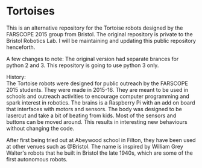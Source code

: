 # Tortoises
This is an alternative repository for the Tortoise robots designed by the FARSCOPE 2015 group from Bristol.
The original repository is private to the Bristol Robotics Lab. I will be maintaining and updating this public repository henceforth.

A few changes to note:
The original version had separate brances for python 2 and 3. This repository is going to use python 3 only.

History:  
The Tortoise robots were designed for public outreach by the FARSCOPE 2015 students. They were made in 2015-16.
They are meant to be used in schools and outreach activities to encourage computer programming and spark interest in robotics.
The brains is a Raspberry Pi with an add on board that interfaces with motors and sensors. The body was designed to be lasercut and take a bit of beating from kids. 
Most of the sensors and buttons can be moved around. This results in interesting new behaviours without changing the code.

After first being tried out at Abeywood school in Filton, they have been used at other venues such as @Bristol.
The name is inspired by William Grey Walter's robots that he built in Bristol the late 1940s, which are some of the first autonomous robots.
